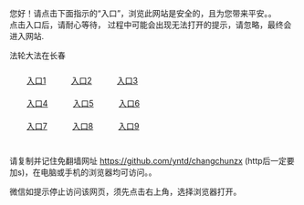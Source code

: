 您好！请点击下面指示的“入口”，浏览此网站是安全的，且为您带来平安。。 <br/>
点击入口后，请耐心等待， 过程中可能会出现无法打开的提示，请忽略，最终会进入网站. </br>

法轮大法在长春<br/>
<div style="padding:10px"><a style="margin:20px" target="_blank" href="https://d2ktvmfi5apkr.cloudfront.net/2Qpsp?malsbcla" id="ccLink1" rel="nofollow">入口1</a> <a target="_blank" style="margin:20px" href="https://d1rupu588d2dt8.cloudfront.net/2Qpsp?hktxkipj" id="ccLink2" rel="nofollow">入口2</a> <a style="margin:20px" target="_blank" href="https://d10a3tgy0dkzoz.cloudfront.net/2Qpsp?bqupe" id="ccLink3" rel="nofollow">入口3</a></div>

<div style="padding:10px" ><a style="margin:20px" target="_blank" href="https://d2ktvmfi5apkr.cloudfront.net/2Qpsp?malsbcla" id="ccLink4" rel="nofollow">入口4</a> <a style="margin:20px" href="https://d1rupu588d2dt8.cloudfront.net/2Qpsp?hktxkipj" target="_blank" id="ccLink5" rel="nofollow">入口5</a> <a style="margin:20px" href="https://d10a3tgy0dkzoz.cloudfront.net/2Qpsp?bqupe" target="_blank" id="ccLink6" rel="nofollow">入口6</a></div>

<div style="padding:10px"><a style="margin:20px" target="_blank" href="https://d2ktvmfi5apkr.cloudfront.net/2Qpsp?malsbcla" id="ccLink7" rel="nofollow">入口7</a> <a style="margin:20px" href="https://d1rupu588d2dt8.cloudfront.net/2Qpsp?hktxkipj" target="_blank" id="ccLink8" rel="nofollow">入口8</a> <a style="margin:20px" target="_blank" href="https://d10a3tgy0dkzoz.cloudfront.net/2Qpsp?bqupe" id="ccLink9" rel="nofollow">入口9</a></div>

<br/>



请复制并记住免翻墙网址 https://github.com/yntd/changchunzx (http后一定要加s)，在电脑或手机的浏览器均可访问。。<br/>

微信如提示停止访问该网页，须先点击右上角，选择浏览器打开。
